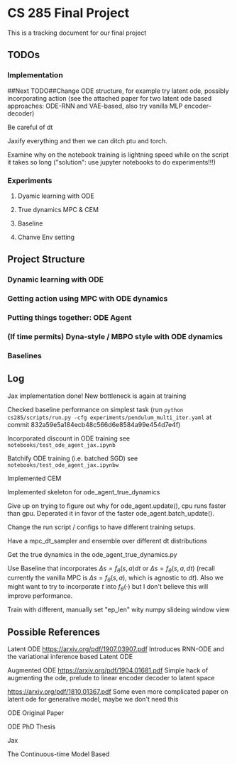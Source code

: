 # CS 285 Final Project
This is a tracking document for our final project

## TODOs
### Implementation
##Next TODO##Change ODE structure, for example try latent ode, possibly incorporating action (see the attached paper for two latent ode based approaches: ODE-RNN and VAE-based, also try vanilla MLP encoder-decoder)

Be careful of dt

Jaxify everything and then we can ditch ptu and torch.

Examine why on the notebook training is lightning speed while on the script it takes so long ("solution": use jupyter notebooks to do experiments!!!)
### Experiments

1. Dyamic learning with ODE 

2. True dynamics MPC & CEM

3. Baseline

4. Chanve Env setting





## Project Structure
### Dynamic learning with ODE

### Getting action using MPC with ODE dynamics

### Putting things together: ODE Agent

### (If time permits) Dyna-style / MBPO style with ODE dynamics

### Baselines




## Log

Jax implementation done! New bottleneck is again at training

Checked baseline performance on simplest task (run ```python cs285/scripts/run.py -cfg experiments/pendulum_multi_iter.yaml``` at commit 832a59e5a184ecb48c566d6e8584a99e454d7e4f)

Incorporated discount in ODE training
see ```notebooks/test_ode_agent_jax.ipynb```

Batchify ODE training (i.e. batched SGD)
see ```notebooks/test_ode_agent_jax.ipynbw```

Implemented CEM

Implemented skeleton for ode_agent_true_dynamics

Give up on trying to figure out why for ode_agent.update(), cpu runs faster than gpu. Deperated it in favor of the faster ode_agent.batch_update().

Change the run script / configs to have different training setups.

Have a mpc_dt_sampler and ensemble over different dt distributions

Get the true dynamics in the ode_agent_true_dynamics.py

Use Baseline that incorporates $\Delta s = f_\theta (s, a) dt$ or $\Delta s = f_\theta (s, a, dt)$ (recall currently the vanilla MPC is $\Delta s = f_\theta (s, a)$, which is agnostic to $dt$). Also we might want to try to incorporate $t$ into $f_\theta(\cdot)$ but I don't believe this will improve performance.

Train with different, manually set "ep_len" wity numpy slideing window view


## Possible References

Latent ODE
https://arxiv.org/pdf/1907.03907.pdf
Introduces RNN-ODE and the variational inference based Latent ODE

Augmented ODE
https://arxiv.org/pdf/1904.01681.pdf
Simple hack of augmenting the ode, prelude to linear encoder decoder to latent space

https://arxiv.org/pdf/1810.01367.pdf
Some even more complicated paper on latent ode for generative model, maybe we don't need this

ODE Original Paper

ODE PhD Thesis

Jax

The Continuous-time Model Based